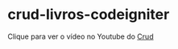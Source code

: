 # crud-livros-codeigniter
Clique para ver o vídeo no Youtube do
[Crud](https://youtu.be/aJe6zh65QEk)
